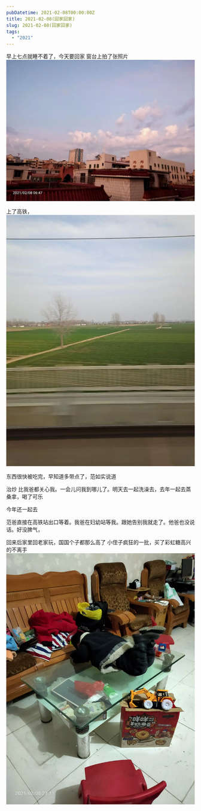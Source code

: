 ```yaml
---
pubDatetime: 2021-02-08T00:00:00Z
title: 2021-02-08(回家回家)
slug: 2021-02-08(回家回家)
tags:
  - "2021"
---
```


早上七点就睡不着了，今天要回家
窗台上拍了张照片
![](../../img/6904315-e7c0385db819cece.jpg)

上了高铁，![](../../img/6904315-cbda5908b2906e56.jpg)

东西很快被吃完，早知道多带点了，范如实说道

治炒 比我爸都关心我。一会儿问我到哪儿了。明天去一起洗澡去，去年一起去蒸桑拿，喝了可乐

今年还一起去

范爸直接在高铁站出口等着。我爸在妇幼站等我。跟她告别我就走了。他爸也没说话。好没脾气，

回来后家里回老家玩，国国个子都那么高了
小侄子疯狂的一批，买了彩虹糖高兴的不离手
![](../../img/6904315-94deada1ba113bdf.jpg)
